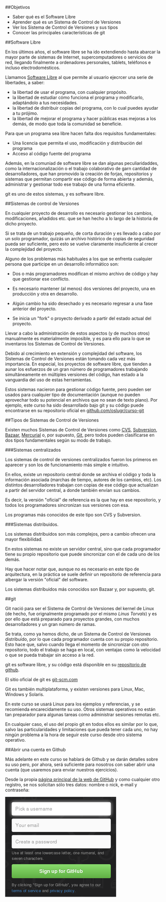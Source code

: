
##Objetivos

* Saber qué es el Software Libre
* Aprender qué es un Sistema de Control de Versiones
* Ver los Sistema de Control de Versiones y sus tipos
* Conocer las principales características de git

##Software Libre

En los últimos años, el software libre se ha ido extendiendo hasta abarcar la mayor parte de sistemas de Internet, supercomputadores o servicios de red, llegando finalmente a ordenadores personales, tablets, teléfonos e incluso electrodomésticos.

Llamamos [Software Libre](http://es.wikipedia.org/wiki/Software_libre) al que permite al usuario ejecrcer una serie de libertades, a saber:

* la libertad de usar el programa, con cualquier propósito.
* la libertad de estudiar cómo funciona el programa y modificarlo, adaptándolo a tus necesidades.
* la libertad de distribuir copias del programa, con lo cual puedes ayudar a tu prójimo.
* la libertad de mejorar el programa y hacer públicas esas mejoras a los demás, de modo que toda la comunidad se beneficie.

Para que un programa sea libre hacen falta dos requisitos fundamentales:

* Una licencia que permita el uso, modificación y distribución del programa
* Acceso al código fuente del programa

Además, en la comuniad de software libre se dan algunas peculiaridaddes, como la internacionalización o el trabajo colaborativo de garn cantidad de desarrolladores, que han promovido la creación de forjas, repositorios y sistemas que permitan compartir ese código de forma abierta y además, administrar y gestionar todo ese trabajo de una forma eficiente.

git es uno de estos sistemas, y es software libre.

##Sistemas de control de Versiones

En cualquier proyecto de desarrollo es necesario gestionar los cambios, modificaciones, añadidos etc. que se han hecho a lo largo de la historia de dicho proyecto.

Si se trata de un trabajo pequeño, de corta duración y es llevado a cabo por un solo programador, quizás un archivo histórico de copias de seguridad pueda ser suficiente, pero esto se vuelve claramente insuficiente al crecer la complejidad del proyecto.

Alguno de los problemas más habituales a los que se enfrenta cualquier persona que participe en un desarrollo informático son:

* Dos o más programadores modifican el mismo archivo de código y hay que gestionar ese conflicto.

* Es necesario mantener (al menos) dos versiones del proyecto, una en producción y otra en desarrollo.

* Algún cambio ha sido desechado y es necesario regresar a una fase anterior del proyecto. 

* Se inicia un "fork" o proyecto derivado a partir del estado actual del proyecto.

Llevar a cabo la administración de estos aspectos (y de muchos otros) manualmente es materialmente imposible, y es para ello para lo que se inventaros los Sistemas de Control de Versiones.

Debido al crecimiento en extensión y complejidad del software, los Sistemas de Control de Versiones están tomando cada vez más importancia. En especial, los proyectos de software libre, que tienden a aunar los esfuerzos de un gran número de programadores trabajando simultáneamente en múltiples versiones del código, han estado a la vanguardia del uso de estas herramientas. 

Estos sistemas nacieron para gestionar código fuente, pero pueden ser usados para cualquier tipo de documentación (aunque no pueden aprovechar todo su potencial en archivos que no sean de texto plano). Por ejemplo, este curso ha sido desarrollado bajo git y su código puede encontrarse en su repositorio oficial en [github.com/oslugr/curso-git](https://github.com/oslugr/curso-git) 

##Tipos de Sistemas de Control de Versiones

Existen muchos Sistemas de Control de Versiones como [CVS](http://es.wikipedia.org/wiki/CVS), [Subversion](http://es.wikipedia.org/wiki/Subversion), [Bazaar](http://es.wikipedia.org/wiki/Bazaar_(software)), [Mercurial](http://es.wikipedia.org/wiki/Mercurial) o, por supuesto, [Git](http://es.wikipedia.org/wiki/Git), pero todos pueden clasificarse en dos tipos fundamentales según su modo de trabajo.

###Sistemas centralizados

Los sistemas de control de versiones centralizados fueron los primeros en aparecer y son los de funcionamiento más simple e intuitivo.

En ellos, existe un repositorio central donde se archiva el código y toda la información asociada (marchas de tiempo, autores de los cambios, etc). Los distintos desarrolladores trabajan con copias de ese código que actualizan a partir del servidor central, a donde también envían sus cambios.

Es decir, la versión "oficial" de referencia es la que hay en ese repositorio, y todos los programadores sincronizan sus versiones con esa. 

Los programas más conocidos de este tipo son CVS y Subversion.

###Sistemas distribuidos.

Los sistemas distribuidos son más complejos, pero a cambio ofrecen una mayor flexibilidad.

En estos sistemas no existe un servidor central, sino que cada programador tiene su propio repositorio que puede sincronizar con el de cada uno de los demás.

Hay que hacer notar que, aunque no es necesario en este tipo de arquitectura, en la práctica se suele definir un repositorio de referencia para albergar la versión "oficial" del software. 

Los sistemas distribuidos más conocidos son Bazaar y, por supuesto, git.

##git

Git nació para ser el Sistema de Control de Versiones del kernel de Linux (de hecho, fue orignalmente programado por el mismo *Linus Torvals*) y es por ello que está preparado para proyectos grandes, con muchos desarrolladores y un gran número de ramas.

Se trata, como ya hemos dicho, de un Sistema de Control de Versiones distribuído, por lo que cada programador cuenta con su propio repositorio. Esto hace que, salvo cuando llega el momento de sincronizar con otro repositorio, todo el trabajo se haga en local, con ventajas como la velocidad o que se pueda trabajar sin acceso a la red. 

git es software libre, y su código está disponible en su [repositorio de github](http://github.com/git/git).

El sitio oficial de git es [git-scm.com](http://git-scm.com/)

Git es también multiplataforma, y existen versiones para Linux, Mac, Windows y Solaris.

En este curso se usará Linux para los ejemplos y referencias, y se recomienda encarecidamente su uso. Otros sistemas operativos no están tan preparador para algunas tareas como administrar sesiones remotas etc.

En cualquier caso, el uso del propio git en todos ellos es similar por lo que, salvo las particularidades y limitaciones que pueda tener cada uno, no hay ningún problema a la hora de seguir este curso desde otro sistema operativo.

##Abrir una cuenta en Github

Más adelante en este curso se hablará de Github y se darán detalles sobre su uso pero, por ahora, será suficiente para nosotros con saber abrir una cuenta (que usaremos para enviar nuestros ejercicios).

Desde la propia [página principal de la web de GitHub](https://github.com/) y como cualquier otro registro, se nos solicitan sólo tres datos: nombre o nick, e-mail y contraseña:

![Formulario de GitHub](img/githubform.png)
